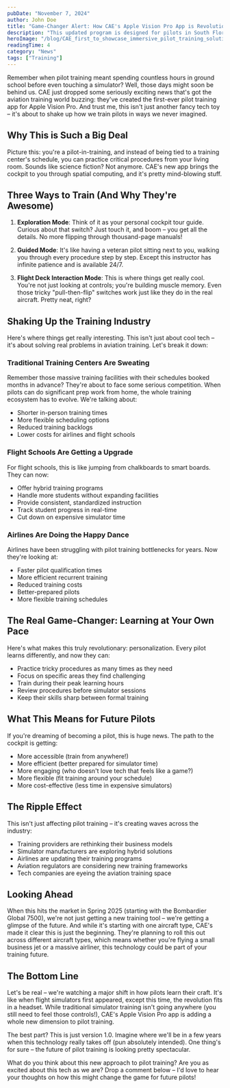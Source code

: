 ```yaml
---
pubDate: "November 7, 2024"
author: John Doe
title: "Game-Changer Alert: How CAE's Apple Vision Pro App is Revolutionizing Pilot Training"
description: "This updated program is designed for pilots in South Florida, Miami, Hollywood, and the surrounding areas who are looking to expand their skills and gain experience in seaplane operations. With a focus on freshwater takeoffs and landings, the course emphasizes safety, skill development, and practical application."
heroImage: "/blog/CAE_first_to_showcase_immersive_pilot_training_solution_built_for_Apple_Vision_Pro.webp"
readingTime: 4
category: "News"
tags: ["Training"]
---
```


Remember when pilot training meant spending countless hours in ground school before even touching a simulator? Well, those days might soon be behind us. CAE just dropped some seriously exciting news that's got the aviation training world buzzing: they've created the first-ever pilot training app for Apple Vision Pro. And trust me, this isn't just another fancy tech toy – it's about to shake up how we train pilots in ways we never imagined.

## Why This is Such a Big Deal

Picture this: you're a pilot-in-training, and instead of being tied to a training center's schedule, you can practice critical procedures from your living room. Sounds like science fiction? Not anymore. CAE's new app brings the cockpit to you through spatial computing, and it's pretty mind-blowing stuff.

## Three Ways to Train (And Why They're Awesome)

1. **Exploration Mode**: Think of it as your personal cockpit tour guide. Curious about that switch? Just touch it, and boom – you get all the details. No more flipping through thousand-page manuals!

2. **Guided Mode**: It's like having a veteran pilot sitting next to you, walking you through every procedure step by step. Except this instructor has infinite patience and is available 24/7.

3. **Flight Deck Interaction Mode**: This is where things get really cool. You're not just looking at controls; you're building muscle memory. Even those tricky "pull-then-flip" switches work just like they do in the real aircraft. Pretty neat, right?

## Shaking Up the Training Industry

Here's where things get really interesting. This isn't just about cool tech – it's about solving real problems in aviation training. Let's break it down:

### Traditional Training Centers Are Sweating

Remember those massive training facilities with their schedules booked months in advance? They're about to face some serious competition. When pilots can do significant prep work from home, the whole training ecosystem has to evolve. We're talking about:

- Shorter in-person training times
- More flexible scheduling options
- Reduced training backlogs
- Lower costs for airlines and flight schools

### Flight Schools Are Getting a Upgrade

For flight schools, this is like jumping from chalkboards to smart boards. They can now:

- Offer hybrid training programs
- Handle more students without expanding facilities
- Provide consistent, standardized instruction
- Track student progress in real-time
- Cut down on expensive simulator time

### Airlines Are Doing the Happy Dance

Airlines have been struggling with pilot training bottlenecks for years. Now they're looking at:

- Faster pilot qualification times
- More efficient recurrent training
- Reduced training costs
- Better-prepared pilots
- More flexible training schedules

## The Real Game-Changer: Learning at Your Own Pace

Here's what makes this truly revolutionary: personalization. Every pilot learns differently, and now they can:

- Practice tricky procedures as many times as they need
- Focus on specific areas they find challenging
- Train during their peak learning hours
- Review procedures before simulator sessions
- Keep their skills sharp between formal training

## What This Means for Future Pilots

If you're dreaming of becoming a pilot, this is huge news. The path to the cockpit is getting:

- More accessible (train from anywhere!)
- More efficient (better prepared for simulator time)
- More engaging (who doesn't love tech that feels like a game?)
- More flexible (fit training around your schedule)
- More cost-effective (less time in expensive simulators)

## The Ripple Effect

This isn't just affecting pilot training – it's creating waves across the industry:

- Training providers are rethinking their business models
- Simulator manufacturers are exploring hybrid solutions
- Airlines are updating their training programs
- Aviation regulators are considering new training frameworks
- Tech companies are eyeing the aviation training space

## Looking Ahead

When this hits the market in Spring 2025 (starting with the Bombardier Global 7500), we're not just getting a new training tool – we're getting a glimpse of the future. And while it's starting with one aircraft type, CAE's made it clear this is just the beginning. They're planning to roll this out across different aircraft types, which means whether you're flying a small business jet or a massive airliner, this technology could be part of your training future.

## The Bottom Line

Let's be real – we're watching a major shift in how pilots learn their craft. It's like when flight simulators first appeared, except this time, the revolution fits in a headset. While traditional simulator training isn't going anywhere (you still need to feel those controls!), CAE's Apple Vision Pro app is adding a whole new dimension to pilot training.

The best part? This is just version 1.0. Imagine where we'll be in a few years when this technology really takes off (pun absolutely intended). One thing's for sure – the future of pilot training is looking pretty spectacular.

What do you think about this new approach to pilot training? Are you as excited about this tech as we are? Drop a comment below – I'd love to hear your thoughts on how this might change the game for future pilots!
